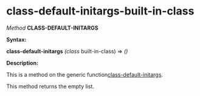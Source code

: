 class-default-initargs-built-in-class
=====================================

*Method* **CLASS-DEFAULT-INITARGS**

**Syntax:**

**class-default-initargs** *(class* built-in-class) => *()*

**Description:**

This is a method on the generic function[class-default-initargs](/meta-object-protocol/class-default-initargs).

This method returns the empty list.
